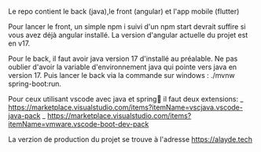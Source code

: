 Le repo contient le back (java),le front (angular) et l'app mobile (flutter)

Pour lancer le front, un simple npm i suivi d'un npm start devrait suffire si vous avez déjà angular installé.
La version d'angular actuelle du projet est en v17.

Pour le back, il faut avoir java version 17 d'installé au préalable.
Ne pas oublier d'avoir la variable d'environnement java qui pointe vers java en version 17.
Puis lancer le back via la commande sur windows : ./mvnw spring-boot:run.

Pour ceux utilisant vscode avec java et spring:boot: il faut deux extensions:
_ https://marketplace.visualstudio.com/items?itemName=vscjava.vscode-java-pack
_ https://marketplace.visualstudio.com/items?itemName=vmware.vscode-boot-dev-pack

La verzion de production du projet se trouve à l'adresse https://alayde.tech
